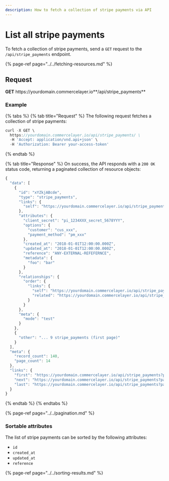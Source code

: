 ```yaml
---
description: How to fetch a collection of stripe payments via API
---
```


# List all stripe payments

To fetch a collection of stripe payments, send a `GET` request to the `/api/stripe_payments` endpoint.

{% page-ref page="../../fetching-resources.md" %}

## Request

**GET** https://<i></i>yourdomain.commercelayer.io**/api/stripe_payments**

### **Example**

{% tabs %}
{% tab title="Request" %}
The following request fetches a collection of stripe payments:

```javascript
curl -X GET \
  https://yourdomain.commercelayer.io/api/stripe_payments/ \
  -H 'Accept: application/vnd.api+json' \
  -H 'Authorization: Bearer your-access-token'
```
{% endtab %}

{% tab title="Response" %}
On success, the API responds with a `200 OK` status code, returning a paginated collection of resource objects:

```javascript
{
  "data": [
    {
      "id": "xYZkjABcde",
      "type": "stripe_payments",
      "links": {
        "self": "https://yourdomain.commercelayer.io/api/stripe_payments/xYZkjABcde"
      },
      "attributes": {
        "client_secret": "pi_1234XXX_secret_5678YYY",
        "options": {
          "customer": "cus_xxx",
          "payment_method": "pm_xxx"
        },
        "created_at": "2018-01-01T12:00:00.000Z",
        "updated_at": "2018-01-01T12:00:00.000Z",
        "reference": "ANY-EXTERNAL-REFEFERNCE",
        "metadata": {
          "foo": "bar"
        }
      },
      "relationships": {
        "order": {
          "links": {
            "self": "https://yourdomain.commercelayer.io/api/stripe_payments/xYZkjABcde/relationships/order",
            "related": "https://yourdomain.commercelayer.io/api/stripe_payments/xYZkjABcde/order"
          }
        }
      },
      "meta": {
        "mode": "test"
      }
    },
    {
      "other": "... 9 stripe_payments (first page)"
    }
  ],
  "meta": {
    "record_count": 140,
    "page_count": 14
  },
  "links": {
    "first": "https://yourdomain.commercelayer.io/api/stripe_payments?page[number]=1&page[size]=10",
    "next": "https://yourdomain.commercelayer.io/api/stripe_payments?page[number]=2&page[size]=10",
    "last": "https://yourdomain.commercelayer.io/api/stripe_payments?page[number]=14&page[size]=10"
  }
}
```
{% endtab %}
{% endtabs %}

{% page-ref page="../../pagination.md" %}

### Sortable attributes

The list of stripe payments can be sorted by the following attributes:

* `id`
* `created_at`
* `updated_at`
* `reference`

{% page-ref page="../../sorting-results.md" %}
